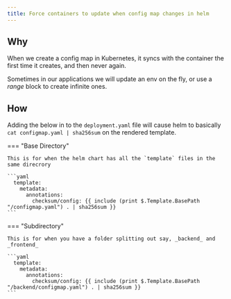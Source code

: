 ```yaml
---
title: Force containers to update when config map changes in helm
---
```


## Why

When we create a config map in Kubernetes, it syncs with the container the first time it creates, and then never again.

Sometimes in our applications we will update an env on the fly, or use a _range_ block to create infinite ones.

## How

Adding the below in to the `deployment.yaml` file will cause helm to basically `cat configmap.yaml | sha256sum` on the rendered template.

=== "Base Directory"

    This is for when the helm chart has all the `template` files in the same direcrory

    ```yaml
      template:
        metadata:
          annotations:
            checksum/config: {{ include (print $.Template.BasePath "/configmap.yaml") . | sha256sum }}
    ```

=== "Subdirectory"

    This is for when you have a folder splitting out say, _backend_ and _frontend_

    ```yaml
      template:
        metadata:
          annotations:
            checksum/config: {{ include (print $.Template.BasePath "/backend/configmap.yaml") . | sha256sum }}
    ```
